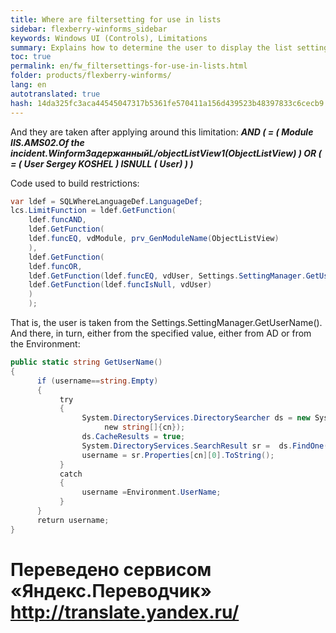 ```yaml
--- 
title: Where are filtersetting for use in lists 
sidebar: flexberry-winforms_sidebar 
keywords: Windows UI (Controls), Limitations 
summary: Explains how to determine the user to display the list settings for the current user only 
toc: true 
permalink: en/fw_filtersettings-for-use-in-lists.html 
folder: products/flexberry-winforms/ 
lang: en 
autotranslated: true 
hash: 14da325fc3aca44545047317b5361fe570411a156d439523b48397833c6cecb9 
--- 
```


And they are taken after applying around this limitation: ___AND ( = ( Module IIS.AMS02.Of the incident.WinformЗадержанныйL/objectListView1(ObjectListView) ) OR ( = ( User Sergey KOSHEL ) ISNULL ( User) ) )___ 

Code used to build restrictions: 

```csharp
var ldef = SQLWhereLanguageDef.LanguageDef;
lcs.LimitFunction = ldef.GetFunction(
    ldef.funcAND,
    ldef.GetFunction(
    ldef.funcEQ, vdModule, prv_GenModuleName(ObjectListView)
    ),
    ldef.GetFunction(
    ldef.funcOR,
    ldef.GetFunction(ldef.funcEQ, vdUser, Settings.SettingManager.GetUserName()),
    ldef.GetFunction(ldef.funcIsNull, vdUser)
    )
    );
``` 

That is, the user is taken from the Settings.SettingManager.GetUserName(). And there, in turn, either from the specified value, either from AD or from the Environment: 

```csharp
public static string GetUserName()
{
      if (username==string.Empty)
      {
           try
           {
                System.DirectoryServices.DirectorySearcher ds = new System.DirectoryServices.DirectorySearcher("(&(objectClass=user)(sAMAccountName= "+Environment.UserName+"))",
                     new string[]{cn});
                ds.CacheResults = true;
                System.DirectoryServices.SearchResult sr =  ds.FindOne();
                username = sr.Properties[cn][0].ToString();
           }
           catch
           {
                username =Environment.UserName;
           }
      }
      return username;
}
```


 # Переведено сервисом «Яндекс.Переводчик» http://translate.yandex.ru/